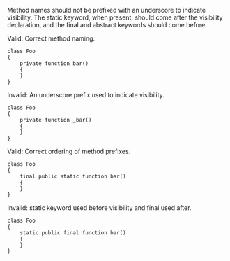 Method names should not be prefixed with an underscore to indicate visibility.  The static keyword, when present, should come after the visibility declaration, and the final and abstract keywords should come before.

Valid: Correct method naming.
```
class Foo
{
    private function bar()
    {
    }
}
```

Invalid: An underscore prefix used to indicate visibility.
```
class Foo
{
    private function _bar()
    {
    }
}
```

Valid: Correct ordering of method prefixes.
```
class Foo
{
    final public static function bar()
    {
    }
}
```

Invalid: static keyword used before visibility and final used after.
```
class Foo
{
    static public final function bar()
    {
    }
}
```
